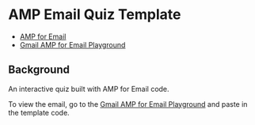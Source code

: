 # AMP Email Quiz Template

* [AMP for Email](https://amp.dev/about/email/)
* [Gmail AMP for Email Playground](https://amp.gmail.dev/playground/)

## Background

An interactive quiz built with AMP for Email code.

To view the email, go to the [Gmail AMP for Email Playground](https://amp.gmail.dev/playground/) and paste in the template code.